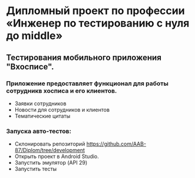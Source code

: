 # Дипломный проект по профессии «Инженер по тестированию c нуля до middle»

## Тестирования мобильного приложения "Вхосписе".

### Приложение предоставляет функционал для работы сотрудникв хосписа и его клиентов.
* Заявки сотрудников
* Новости для сотрудников и клиентов 
* Тематические цитаты

### Запуска авто-тестов:
* Склонировать репозиторий https://github.com/AAB-87/Diplom/tree/development
* Открыть проект в Android Studio.
* Запустить эмулятор (API 29)
* Запустить тесты

